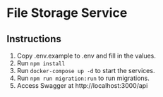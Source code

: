# File Storage Service

## Instructions
1. Copy .env.example to .env and fill in the values.
2. Run `npm install`
3. Run `docker-compose up -d` to start the services.
4. Run `npm run migration:run` to run migrations.
5. Access Swagger at http://localhost:3000/api
